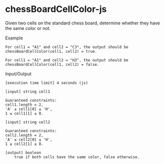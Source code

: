 # chessBoardCellColor-js

Given two cells on the standard chess board, determine whether they have the same color or not.

Example

    For cell1 = "A1" and cell2 = "C3", the output should be
    chessBoardCellColor(cell1, cell2) = true.

    For cell1 = "A1" and cell2 = "H3", the output should be
    chessBoardCellColor(cell1, cell2) = false.

Input/Output

    [execution time limit] 4 seconds (js)

    [input] string cell1

    Guaranteed constraints:
    cell1.length = 2,
    'A' ≤ cell1[0] ≤ 'H',
    1 ≤ cell1[1] ≤ 8.

    [input] string cell2

    Guaranteed constraints:
    cell2.length = 2,
    'A' ≤ cell2[0] ≤ 'H',
    1 ≤ cell2[1] ≤ 8.

    [output] boolean
        true if both cells have the same color, false otherwise.
